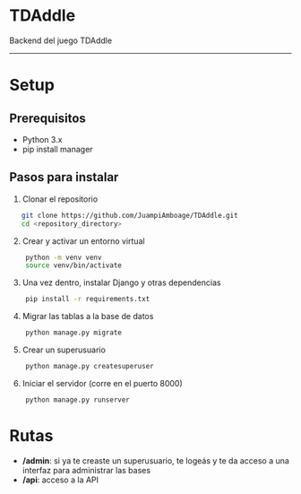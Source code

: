 # TDAddle

Backend del juego TDAddle

---
# Setup

## Prerequisitos
- Python 3.x
- pip install manager

## Pasos para instalar

1. Clonar el repositorio
```bash
   git clone https://github.com/JuampiAmboage/TDAddle.git
   cd <repository_directory>
```

2. Crear y activar un entorno virtual
```bash 
    python -m venv venv
    source venv/bin/activate
```

3. Una vez dentro, instalar Django y otras dependencias
```bash
    pip install -r requirements.txt
```

4. Migrar las tablas a la base de datos

```bash
    python manage.py migrate
```

5. Crear un superusuario
```bash
    python manage.py createsuperuser
```

6. Iniciar el servidor (corre en el puerto 8000)
```bash
    python manage.py runserver
```

# Rutas
   - **/admin**: si ya te creaste un superusuario, te logeás y te da acceso a una interfaz para administrar las bases
   - **/api**: acceso a la API
